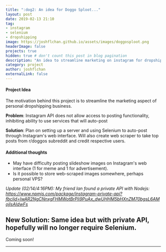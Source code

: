 ```yaml
---
title: ":dog2: An idea for Doggo Sploot..."
layout: post
date: 2019-02-13 21:10
tag:
- instagram
- selenium
- dropshipping
image: https://joshflchan.github.io/assets/images/doggosploot.png
headerImage: false
projects: true
hidden: true # don't count this post in blog pagination
description: "An idea to streamline marketing on instagram for dropshipping business"
category: project
author: joshflchan
externalLink: false
---
```


#### Project Idea
The motivation behind this project is to streamline the marketing aspect of personal dropshipping business.

**Problem**: Instagram API does not allow access to posting functionality, inhibiting ability to use services that
will auto-post

**Solution**: Plan on setting up a server and using Selenium to auto-post through Instagram's web interface. Will also
create web scraper to take top posts from r/doggos subreddit and credit respective users.

#### Additional thoughts
- May have difficulty posting slideshow images on Instagram's web interface (1 for meme and 1 for advertisement).
- Is it possible to store web-scraped images somewhere, perhaps personal VPS?

*Update (02/14/4:16PM): My friend Ian found a private API with Nodejs: https://www.npmjs.com/package/instagram-private-api?fbclid=IwAR2NgCNnxgFHMWotBrPIi9PuAx_dwUHHM5bHXnZM70bgsL6AMojIsAIdwFs*

**New Solution**: Same idea but with private API, hopefully will no longer require Selenium.
---

Coming soon!

---
